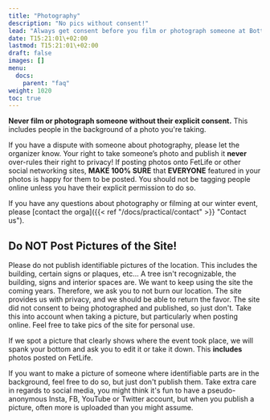 ```yaml
---
title: "Photography"
description: "No pics without consent!"
lead: "Always get consent before you film or photograph someone at Bottoms Up!."
date: T15:21:01\+02:00
lastmod: T15:21:01\+02:00
draft: false
images: []
menu: 
  docs:
    parent: "faq"
weight: 1020
toc: true
---
```


**Never film or photograph someone without their explicit consent.** This includes people in the background of a photo you're taking.

If you have a dispute with someone about photography, please let the organizer know. Your right to take someone’s photo and publish it **never** over-rules their right to privacy! If posting photos onto FetLife or other social networking sites, **MAKE 100% SURE** that **EVERYONE** featured in your photos is happy for them to be posted. You should not be tagging people online unless you have their explicit permission to do so.

If you have any questions about photography or filming at our winter event, please [contact the orga]({{< ref "/docs/practical/contact" >}} "Contact us").

## Do NOT Post Pictures of the Site!

Please do not publish identifiable pictures of the location. This includes the building, certain signs or plaques, etc... A tree isn't recognizable, the building, signs and interior spaces are. 
We want to keep using the site the coming years. Therefore, we ask you to not burn our location. The site provides us with privacy, and we should be able to return the favor. The site did not consent to being photographed and published, so just don't.  Take this into account when taking a picture, but particularly when posting online. Feel free to take pics of the site for personal use.

If we spot a picture that clearly shows where the event took place, we will spank your bottom and ask you to edit it or take it down. This **includes** photos posted on FetLife.

If you want to make a picture of someone where identifiable parts are in the background, feel free to do so, but just don't publish them. Take extra care in regards to social media, you might think it's fun to have a pseudo-anonymous Insta, FB, YouTube or Twitter account, but when you publish a picture, often more is uploaded than you might assume.
